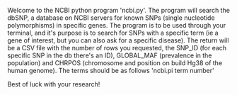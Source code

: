 Welcome to the NCBI python program 'ncbi.py'.
The program will search the dbSNP, a database on NCBI servers for known SNPs (single nucleotide polymorphisms) in specific genes. 
The program is to be used through your terminal, and it's purpose is to search for SNPs with a specific term (ie a gene of interest, but you can also ask for a specific disease).
The return will be a CSV file with the number of rows you requested, the SNP_ID (for each specific SNP in the db there's an ID), GLOBAL_MAF (prevalence in the population) and CHRPOS (chromosome and position on build Hg38 of the human genome).
The terms should be as follows
'ncbi.pi term number'

Best of luck with your research!
